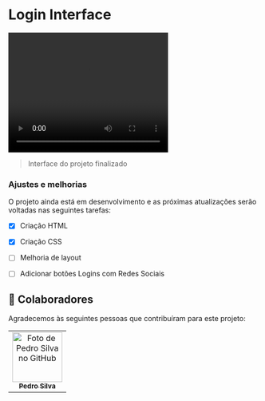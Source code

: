 # Login Interface

<video width="320" height="240" controls>
  <source src="./assets/1.mp4" type="video/mp4">

</video>

> Interface do projeto finalizado

### Ajustes e melhorias

O projeto ainda está em desenvolvimento e as próximas atualizações serão voltadas nas seguintes tarefas:

- [x] Criação HTML
- [x] Criação CSS
- [ ] Melhoria de layout
- [ ] Adicionar botões Logins com Redes Sociais




## 🤝 Colaboradores

Agradecemos às seguintes pessoas que contribuíram para este projeto:

<table>
  <tr>
    <td align="center">
      <a href="#">
        <img src="https://avatars.githubusercontent.com/u/82785683?v=4" width="100px;" alt="Foto de Pedro Silva no GitHub"/><br>
        <sub>
          <b>Pedro Silva</b>
        </sub>
      </a>
    </td>
    
  </tr>
</table>


